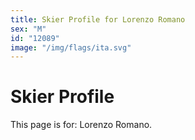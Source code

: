 ```yaml
---
title: Skier Profile for Lorenzo Romano
sex: "M"
id: "12089"
image: "/img/flags/ita.svg" 
---
```


# Skier Profile

This page is for: Lorenzo Romano.
    